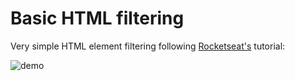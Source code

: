 # Basic HTML filtering
Very simple HTML element filtering following [Rocketseat's](https://www.youtube.com/watch?v=p-hgFD2HJSc) tutorial:

![demo](https://user-images.githubusercontent.com/1013632/230781920-290052a2-1cc9-4b90-b4d1-ec8cd475253b.gif)
